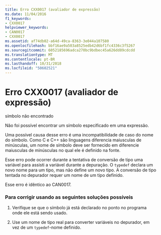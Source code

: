 ```yaml
---
title: Erro CXX0017 (avaliador de expressão)
ms.date: 11/04/2016
f1_keywords:
- CXX0017
helpviewer_keywords:
- CAN0017
- CXX0017
ms.assetid: af74db02-a64d-49ca-8363-3e044a107580
ms.openlocfilehash: bbf16ae9a503a8525edb42d6bf1fc4336c3f5267
ms.sourcegitcommit: 6052185696adca270bc9bdbec45a626dd89cdcdd
ms.translationtype: MT
ms.contentlocale: pt-BR
ms.lasthandoff: 10/31/2018
ms.locfileid: "50602521"
---
```

# <a name="expression-evaluator-error-cxx0017"></a>Erro CXX0017 (avaliador de expressão)

símbolo não encontrado

Não foi possível encontrar um símbolo especificado em uma expressão.

Uma possível causa desse erro é uma incompatibilidade de caso do nome do símbolo. Como C e C++ são linguagens diferencia maiusculas de minúsculas, um nome de símbolo deve ser fornecido em diferencie maiusculas de minúsculas no qual ele é definido na fonte.

Esse erro pode ocorrer durante a tentativa de conversão de tipo uma variável para assisti a variável durante a depuração. O `typedef` declara um novo nome para um tipo, mas não define um novo tipo. A conversão de tipo tentada no depurador requer um nome de um tipo definido.

Esse erro é idêntico ao CAN0017.

### <a name="to-fix-by-using-the-following-possible-solutions"></a>Para corrigir usando as seguintes soluções possíveis

1. Verifique se que o símbolo já está declarado no ponto no programa onde ele está sendo usado.

1. Use um nome de tipo real para converter variáveis no depurador, em vez de um `typedef`-nome definido.